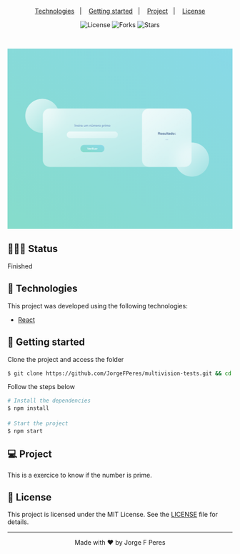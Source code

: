 <p align="center">
  <a href="#-technologies">Technologies</a>&nbsp;&nbsp;&nbsp;|&nbsp;&nbsp;&nbsp;
  <a href="#-layout">Getting started</a>&nbsp;&nbsp;&nbsp;|&nbsp;&nbsp;&nbsp;
  <a href="#-project">Project</a>&nbsp;&nbsp;&nbsp;|&nbsp;&nbsp;&nbsp;
  <a href="#-license">License</a>
</p>

<p align="center">
  <img  src="https://img.shields.io/static/v1?label=license&message=MIT&color=65dfc9&labelColor=121214" alt="License">
  
  <img src="https://img.shields.io/github/forks/JorgeFPeres/multivision-tests?label=forks&message=MIT&color=65dfc9&labelColor=121214" alt="Forks">

  <img src="https://img.shields.io/github/stars/JorgeFPeres/multivision-tests?label=stars&message=MIT&color=65dfc9&labelColor=121214" alt="Stars">
</p>

<br>

<p align="center">
  <img alt="example" src="public/image.png">
</p>

## 👨🏻‍💻 Status

Finished

## 🧪 Technologies

This project was developed using the following technologies:

- [React](https://reactjs.org)

## 🚀 Getting started

Clone the project and access the folder

```bash
$ git clone https://github.com/JorgeFPeres/multivision-tests.git && cd multivision-tests
```

Follow the steps below

```bash
# Install the dependencies
$ npm install

# Start the project
$ npm start
```

## 💻 Project

This is a exercice to know if the number is prime.


## 📝 License

This project is licensed under the MIT License. See the [LICENSE](LICENSE.md) file for details.

---

<p align="center">Made with ❤️ by Jorge F Peres</p>
